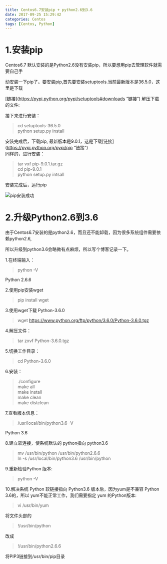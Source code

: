 ```yaml
---
title: Centos6.7安装pip + python2.6到3.6
date: 2017-09-25 15:29:42
categories: Centos
tags: [Centos, Python]
---
```


# 1.安装pip    
Centos6.7 默认安装的是Python2.6没有安装pip，所以要想用pip去管理软件就需要自己手
	
动安装一下pip了。要安装pip,首先要安装setuptools.当前最新版本是36.5.0，这里是下载
	
[链接](https://pypi.python.org/pypi/setuptools#downloads “链接”)  解压下载的文件: 

<!--more-->

接下来进行安装：

> cd setuptools-36.5.0       
> python setup.py install

安装完成后，下载pip, 最新版本是9.0.1，这是下载[链接](https://pypi.python.org/pypi/pip “链接”)   
同样的，进行安装：  

>tar vxf pip-9.0.1.tar.gz    
>cd pip-9.0.1   
>python setup.py intsall

安装完成后，运行pip

![pip安装成功](http://op2hba6jz.bkt.clouddn.com/2017/9/pip-%E5%AE%89%E8%A3%852017-09-25_164327.png)
 
 
# 2.升级Python2.6到3.6   

由于Centos6.7安装的是python2.6，而且还不能卸载，因为很多系统组件需要依赖python2.6,

所以升级到python3.6会略微有点麻烦，所以写个博客记录一下。

1.在终端输入：

> python -V

Python 2.6.6 

2.使用pip安装wget

> pip install wget   

3.使用wget下载 Python-3.6.0

> wget https://www.python.org/ftp/python/3.6.0/Python-3.6.0.tgz  

4.解压文件：

> tar zxvf Python-3.6.0.tgz

5.切换工作目录：

> cd Python-3.6.0

6.安装：

> ./configure    
> make all    
> make install   
> make clean  
> make distclean  

7.查看版本信息：

> /usr/local/bin/python3.6 -V

Python 3.6 

8.建立软连接，使系统默认的 python指向 python3.6

> mv /usr/bin/python /usr/bin/python2.6.6  
> ln -s /usr/local/bin/python3.6 /usr/bin/python  

9.重新检验Python 版本:

>python -V  

10.解决系统 Python 软链接指向 Python3.6 版本后，因为yum是不兼容 Python 3.6的，所以
yum不能正常工作，我们需要指定 yum 的Python版本: 

> vi /usr/bin/yum

将文件头部的

> !/usr/bin/python

改成

> !/usr/bin/python2.6.6

将PIP3链接到/usr/bin/pip目录

